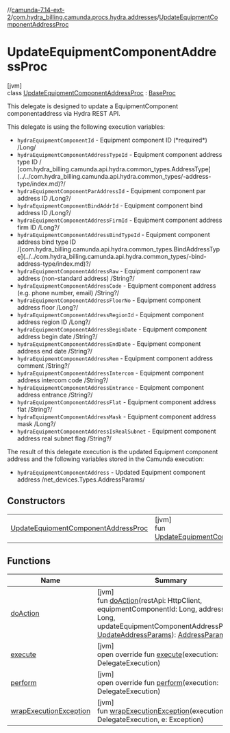 //[camunda-7.14-ext-2](../../../index.md)/[com.hydra_billing.camunda.procs.hydra.addresses](../index.md)/[UpdateEquipmentComponentAddressProc](index.md)

# UpdateEquipmentComponentAddressProc

[jvm]\
class [UpdateEquipmentComponentAddressProc](index.md) : [BaseProc](../../com.hydra_billing.camunda.procs/-base-proc/index.md)

This delegate is designed to update a EquipmentComponent componentaddress via Hydra REST API.

This delegate is using the following execution variables:

<ul><li><code>hydraEquipmentComponentId</code> - Equipment component ID (*required*) /Long/</li><li><code>hydraEquipmentComponentAddressTypeId</code> - Equipment component address type ID / [com.hydra_billing.camunda.api.hydra.common_types.AddressType](../../com.hydra_billing.camunda.api.hydra.common_types/-address-type/index.md)?/</li><li><code>hydraEquipmentComponentParAddressId</code> - Equipment component par address ID /Long?/</li><li><code>hydraEquipmentComponentBindAddrId</code> - Equipment component bind address ID /Long?/</li><li><code>hydraEquipmentComponentAddressFirmId</code> - Equipment component address firm ID /Long?/</li><li><code>hydraEquipmentComponentAddressBindTypeId</code> - Equipment component address bind type ID /[com.hydra_billing.camunda.api.hydra.common_types.BindAddressType](../../com.hydra_billing.camunda.api.hydra.common_types/-bind-address-type/index.md)?/</li><li><code>hydraEquipmentComponentAddressRaw</code> - Equipment component raw address (non-standard address) /String?/</li><li><code>hydraEquipmentComponentAddressCode</code> - Equipment component address (e.g. phone number, email) /String?/</li><li><code>hydraEquipmentComponentAddressFloorNo</code> - Equipment component address floor /Long?/</li><li><code>hydraEquipmentComponentAddressRegionId</code> - Equipment component address region ID /Long?/</li><li><code>hydraEquipmentComponentAddressBeginDate</code> - Equipment component address begin date /String?/</li><li><code>hydraEquipmentComponentAddressEndDate</code> - Equipment component address end date /String?/</li><li><code>hydraEquipmentComponentAddressRem</code> - Equipment component address comment /String?/</li><li><code>hydraEquipmentComponentAddressIntercom</code> - Equipment component address intercom code /String?/</li><li><code>hydraEquipmentComponentAddressEntrance</code> - Equipment component address entrance /String?/</li><li><code>hydraEquipmentComponentAddressFlat</code> - Equipment component address flat /String?/</li><li><code>hydraEquipmentComponentAddressMask</code> - Equipment component address mask /Long?/</li><li><code>hydraEquipmentComponentAddressIsRealSubnet</code> - Equipment component address real subnet flag /String?/</li></ul>

The result of this delegate execution is the updated Equipment component address and the following variables stored in the Camunda execution:

<ul><li><code>hydraEquipmentComponentAddress</code> - Updated Equipment component address /net_devices.Types.AddressParams/</li></ul>

## Constructors

| | |
|---|---|
| [UpdateEquipmentComponentAddressProc](-update-equipment-component-address-proc.md) | [jvm]<br>fun [UpdateEquipmentComponentAddressProc](-update-equipment-component-address-proc.md)() |

## Functions

| Name | Summary |
|---|---|
| [doAction](do-action.md) | [jvm]<br>fun [doAction](do-action.md)(restApi: HttpClient, equipmentComponentId: Long, addressId: Long, updateEquipmentComponentAddressParams: [UpdateAddressParams](../../com.hydra_billing.camunda.api.hydra.rest.v2.net_devices.types/-update-address-params/index.md)): [AddressParams](../../com.hydra_billing.camunda.api.hydra.rest.v2.net_devices.types/-address-params/index.md) |
| [execute](../../com.hydra_billing.camunda.procs/-base-proc/execute.md) | [jvm]<br>open override fun [execute](../../com.hydra_billing.camunda.procs/-base-proc/execute.md)(execution: DelegateExecution) |
| [perform](perform.md) | [jvm]<br>open override fun [perform](perform.md)(execution: DelegateExecution) |
| [wrapExecutionException](../../com.hydra_billing.camunda.procs/-base-proc/wrap-execution-exception.md) | [jvm]<br>fun [wrapExecutionException](../../com.hydra_billing.camunda.procs/-base-proc/wrap-execution-exception.md)(execution: DelegateExecution, e: Exception) |
